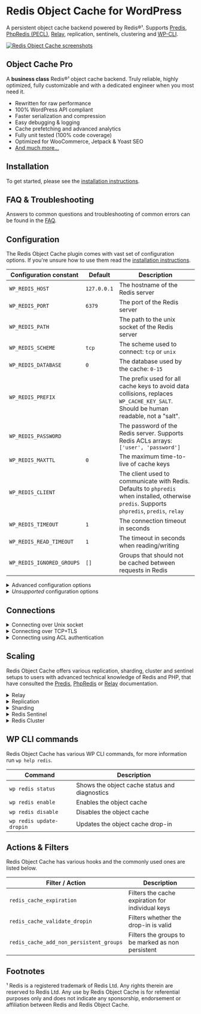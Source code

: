 # Redis Object Cache for WordPress

A persistent object cache backend powered by Redis®¹. Supports [Predis](https://github.com/predis/predis/), [PhpRedis (PECL)](https://github.com/phpredis/phpredis), [Relay](https://relaycache.com), replication, sentinels, clustering and [WP-CLI](http://wp-cli.org/).

[![Redis Object Cache screenshots](/.wordpress-org/collage-sm.jpg?raw=true)](/.wordpress-org/collage.png?raw=true)

## Object Cache Pro

A **business class** Redis®¹ object cache backend. Truly reliable, highly optimized, fully customizable and with a dedicated engineer when you most need it.

* Rewritten for raw performance
* 100% WordPress API compliant
* Faster serialization and compression
* Easy debugging & logging
* Cache prefetching and advanced analytics
* Fully unit tested (100% code coverage)
* Optimized for WooCommerce, Jetpack & Yoast SEO
* [And much more...](https://objectcache.pro/?ref=oss&amp;utm_source=wp-plugin&amp;utm_medium=readme)

## Installation

To get started, please see the [installation instructions](INSTALL.md).

## FAQ & Troubleshooting

Answers to common questions and troubleshooting of common errors can be found in the [FAQ](FAQ.md).

## Configuration

The Redis Object Cache plugin comes with vast set of configuration options. If you're unsure how to use them read the [installation instructions](INSTALL.md).

| Configuration constant               | Default     | Description                                   |
| ------------------------------------ | ----------- | --------------------------------------------- |
| `WP_REDIS_HOST`                      | `127.0.0.1` | The hostname of the Redis server |
| `WP_REDIS_PORT`                      | `6379`      | The port of the Redis server |
| `WP_REDIS_PATH`                      |             | The path to the unix socket of the Redis server |
| `WP_REDIS_SCHEME`                    | `tcp`       | The scheme used to connect: `tcp` or `unix` |
| `WP_REDIS_DATABASE`                  | `0`         | The database used by the cache: `0-15` |
| `WP_REDIS_PREFIX`                    |             | The prefix used for all cache keys to avoid data collisions, replaces `WP_CACHE_KEY_SALT`. Should be human readable, not a "salt". |
| `WP_REDIS_PASSWORD`                  |             | The password of the Redis server. Supports Redis ACLs arrays: `['user', 'password']` |
| `WP_REDIS_MAXTTL`                    | `0`         | The maximum time-to-live of cache keys |
| `WP_REDIS_CLIENT`                    |             | The client used to communicate with Redis. Defaults to `phpredis` when installed, otherwise `predis`. Supports `phpredis`, `predis`, `relay` |
| `WP_REDIS_TIMEOUT`                   | `1`         | The connection timeout in seconds |
| `WP_REDIS_READ_TIMEOUT`              | `1`         | The timeout in seconds when reading/writing  |
| `WP_REDIS_IGNORED_GROUPS`            | `[]`        | Groups that should not be cached between requests in Redis |

<details>
<summary>Advanced configuration options</summary>

| Configuration constant               | Default     | Description                                   |
| ------------------------------------ | ----------- | --------------------------------------------- |
| `WP_CACHE_KEY_SALT`                  |             | Deprecated. Replaced by `WP_REDIS_PREFIX` |
| `WP_REDIS_RETRY_INTERVAL`            |             | The number of milliseconds between retries |
| `WP_REDIS_GLOBAL_GROUPS`             | `[]`        | Additional groups that are considered global on multisite networks |
| `WP_REDIS_METRICS_MAX_TIME`          | `3600`      | The maximum number of seconds metrics should be stored |
| `WP_REDIS_IGBINARY`                  | `false`     | Whether to use the igbinary PHP extension for serialization |
| `WP_REDIS_DISABLED`                  | `false`     | Emergency switch to bypass the object cache without deleting the drop-in |
| `WP_REDIS_DISABLE_ADMINBAR`          | `false`     | Disables admin bar display |
| `WP_REDIS_DISABLE_METRICS`           | `false`     | Disables metrics collection and display |
| `WP_REDIS_DISABLE_BANNERS`           | `false`     | Disables promotional banners |
| `WP_REDIS_DISABLE_DROPIN_AUTOUPDATE` | `false`     | Disables the drop-in auto-update |
| `WP_REDIS_SSL_CONTEXT`               | `[]`        | TLS connection options for `tls` or `rediss` scheme |

</details>

<details>
<summary><em>Unsupported</em> configuration options</summary>

Options that exist, but **should not**, **may break without notice** in future releases and **won't receive any support** whatsoever from our team:

| Configuration constant        | Default     | Description                                                         |
| ----------------------------- | ----------- | ------------------------------------------------------------------- |
| `WP_REDIS_GRACEFUL`           | `false`     | Prevents exceptions from being thrown, but will cause data corruption |
| `WP_REDIS_SELECTIVE_FLUSH`    | `false`     | Uses terribly slow Lua script for flushing                          |
| `WP_REDIS_UNFLUSHABLE_GROUPS` | `[]`        | Uses terribly slow Lua script to prevent groups from being flushed  |

</details>

## Connections

<details>
<summary>Connecting over Unix socket</summary>

```php
define( 'WP_REDIS_SCHEME', 'unix' );
define( 'WP_REDIS_PATH', '/var/run/redis.sock' );
```

</details>

<details>
<summary>Connecting over TCP+TLS</summary>

```php
define( 'WP_REDIS_SCHEME', 'tls' );
define( 'WP_REDIS_HOST', 'master.ncit.ameaqx.use1.cache.amazonaws.com' );
define( 'WP_REDIS_PORT', 6379 );
```

Additional TLS/SSL stream connection options for connections can be defined using `WP_REDIS_SSL_CONTEXT`:

```php
define( 'WP_REDIS_SSL_CONTEXT', [
    'verify_peer' => false,
    'verify_peer_name' => false,
]);
```

</details>

<details>
<summary>Connecting using ACL authentication</summary>

```php
define( 'WP_REDIS_PASSWORD', [ 'username', 'password' ] );
```

</details>

## Scaling

Redis Object Cache offers various replication, sharding, cluster and sentinel setups to users with advanced technical knowledge of Redis and PHP, that have consulted the [Predis](https://github.com/predis/predis), [PhpRedis](https://github.com/phpredis/phpredis) or [Relay](https://relay.so/docs) documentation.

<details>
<summary>Relay</summary>

Relay is a next-generation cache that keeps a partial replica of Redis' dataset in PHP's memory for ridiculously fast lookups, especially when Redis Server is not on the same machine as WordPress.

```php
define( 'WP_REDIS_CLIENT', 'relay' );

define( 'WP_REDIS_HOST', '127.0.0.1' );
define( 'WP_REDIS_PORT', 6379 );

// when using Relay, each WordPress installation
// MUST a dedicated Redis database and unique prefix
define( 'WP_REDIS_DATABASE', 0 );
define( 'WP_REDIS_PREFIX', 'db3:' );

// consume less memory
define( 'WP_REDIS_IGBINARY', true );
```

</details>

<details>
<summary>Replication</summary>

<https://redis.io/docs/management/replication/>

```php
define( 'WP_REDIS_CLIENT', 'predis' );

define( 'WP_REDIS_SERVERS', [
    'tcp://127.0.0.1:6379?database=5&role=master',
    'tcp://127.0.0.2:6379?database=5&alias=replica-01',
] );
```

</details>

<details>
<summary>Sharding</summary>

This is a PhpRedis specific feature using [`RedisArray`](https://github.com/phpredis/phpredis/blob/develop/array.md).

```php
define( 'WP_REDIS_CLIENT', 'phpredis' );

define( 'WP_REDIS_SHARDS', [
    'tcp://127.0.0.1:6379?database=10&alias=shard-01',
    'tcp://127.0.0.2:6379?database=10&alias=shard-02',
    'tcp://127.0.0.3:6379?database=10&alias=shard-03',
] );
```

</details>

<details>
<summary>Redis Sentinel</summary>

<https://redis.io/docs/management/sentinel/>

```php
define( 'WP_REDIS_CLIENT', 'predis' );

define( 'WP_REDIS_SENTINEL', 'my-sentinel' );
define( 'WP_REDIS_SERVERS', [
    'tcp://127.0.0.1:5380',
    'tcp://127.0.0.2:5381',
    'tcp://127.0.0.3:5382',
] );
```

</details>

<details>
<summary>Redis Cluster</summary>

<https://redis.io/docs/management/scaling/>

```php
define( 'WP_REDIS_CLIENT', 'phpredis' );

define( 'WP_REDIS_CLUSTER', [
    'tcp://127.0.0.1:6379?alias=node-01',
    'tcp://127.0.0.2:6379?alias=node-02',
    'tcp://127.0.0.3:6379?alias=node-03',
] );
```

</details>

## WP CLI commands

Redis Object Cache has various WP CLI commands, for more information run `wp help redis`.

| Command                  | Description                                   |
| ------------------------ | --------------------------------------------- |
| `wp redis status`        | Shows the object cache status and diagnostics |
| `wp redis enable`        | Enables the object cache                      |
| `wp redis disable`       | Disables the object cache                     |
| `wp redis update-dropin` | Updates the object cache drop-in              |

## Actions & Filters

Redis Object Cache has various hooks and the commonly used ones are listed below.

| Filter / Action                         | Description                                       |
| --------------------------------------- | ------------------------------------------------- |
| `redis_cache_expiration`                | Filters the cache expiration for individual keys  |
| `redis_cache_validate_dropin`           | Filters whether the drop-in is valid              |
| `redis_cache_add_non_persistent_groups` | Filters the groups to be marked as non persistent |

## Footnotes

¹ Redis is a registered trademark of Redis Ltd. Any rights therein are reserved to Redis Ltd. Any use by Redis Object Cache is for referential purposes only and does not indicate any sponsorship, endorsement or affiliation between Redis and Redis Object Cache.
